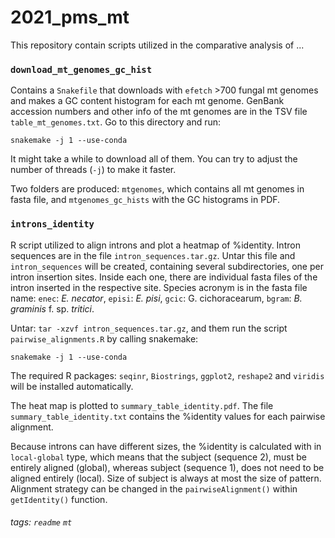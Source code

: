 # 2021_pms_mt

This repository contain scripts utilized in the comparative analysis of ...

### `download_mt_genomes_gc_hist`
Contains a `Snakefile` that downloads with `efetch` >700 fungal mt genomes and makes a GC content histogram for each mt genome. GenBank accession numbers and other info of the mt genomes are in the TSV file `table_mt_genomes.txt`. Go to this directory and run:

```bash=
snakemake -j 1 --use-conda
```

It might take a while to download all of them. You can try to adjust the number of threads (`-j`) to make it faster.

Two folders are produced: `mtgenomes`, which contains all mt genomes in fasta file, and `mtgenomes_gc_hists` with the GC histograms in PDF.


### `introns_identity`
R script utilized to align introns and plot a heatmap of %identity. Intron sequences are in the file `intron_sequences.tar.gz`. Untar this file and `intron_sequences` will be created, containing several subdirectories, one per intron insertion sites. Inside each one, there are individual fasta files of the intron inserted in the respective site. Species acronym is in the fasta file name: `enec`: *E. necator*, `episi`: *E. pisi*, `gcic`: G. cichoracearum, `bgram`: *B. graminis* f. sp. *tritici*.

Untar: `tar -xzvf intron_sequences.tar.gz`, and them run the script `pairwise_alignments.R` by calling snakemake:
```bash=
snakemake -j 1 --use-conda
```
The required R packages: `seqinr`, `Biostrings`, `ggplot2`, `reshape2` and `viridis` will be installed automatically.

The heat map is plotted to `summary_table_identity.pdf`. The file `summary_table_identity.txt` contains the %identity values for each pairwise alignment.

Because introns can have different sizes, the %identity is calculated with in `local-global` type, which means that the subject (sequence 2), must be entirely aligned (global), whereas subject (sequence 1), does not need to be aligned entirely (local). Size of subject is always at most the size of pattern. Alignment strategy can be changed in the `pairwiseAlignment()` within `getIdentity()` function.



###### tags: `readme` `mt`
